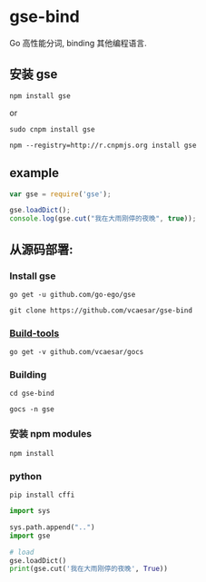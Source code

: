 # gse-bind

Go 高性能分词, binding 其他编程语言.

## 安装 gse
```
npm install gse
```
or 

```
sudo cnpm install gse
```
```
npm --registry=http://r.cnpmjs.org install gse
```

## example

```js
var gse = require('gse');

gse.loadDict();
console.log(gse.cut("我在大雨刚停的夜晚", true));
```

## 从源码部署:

### Install gse
```
go get -u github.com/go-ego/gse
```
```
git clone https://github.com/vcaesar/gse-bind
```

### [Build-tools](https://github.com/vcaesar/gocs)
```
go get -v github.com/vcaesar/gocs
```

### Building

```
cd gse-bind
```

```
gocs -n gse
```

### 安装 npm modules 

```
npm install
```

### python

```
pip install cffi
```

```python
import sys

sys.path.append("..")
import gse

# load
gse.loadDict()
print(gse.cut('我在大雨刚停的夜晚', True))
```